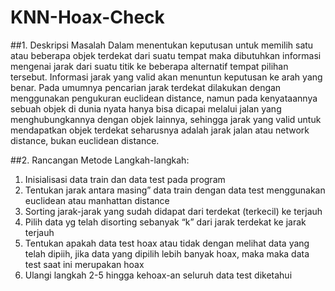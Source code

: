 # KNN-Hoax-Check
##1.	Deskripsi Masalah
Dalam menentukan keputusan untuk memilih satu atau beberapa objek terdekat dari suatu tempat maka dibutuhkan informasi mengenai jarak dari suatu titik ke beberapa alternatif tempat pilihan tersebut. Informasi jarak yang valid akan menuntun keputusan ke arah yang benar. Pada umumnya pencarian jarak terdekat dilakukan dengan menggunakan pengukuran euclidean distance, namun pada kenyataannya sebuah objek di dunia nyata hanya bisa dicapai melalui jalan yang menghubungkannya dengan objek lainnya, sehingga jarak yang valid untuk mendapatkan objek terdekat seharusnya adalah jarak jalan atau network distance, bukan euclidean distance.

##2.	Rancangan Metode
Langkah-langkah:
1.	Inisialisasi data train dan data test pada program
2.	Tentukan jarak antara masing” data train dengan data test menggunakan euclidean atau manhattan distance
3.	Sorting jarak-jarak yang sudah didapat dari terdekat (terkecil) ke terjauh
4.	Pilih data yg telah disorting sebanyak “k” dari jarak terdekat ke jarak terjauh
5.	Tentukan apakah data test hoax atau tidak dengan melihat data yang telah dipiih, jika data yang dipilih lebih banyak hoax, maka maka data test saat ini merupakan hoax
6.	Ulangi langkah 2-5 hingga kehoax-an seluruh data test diketahui

